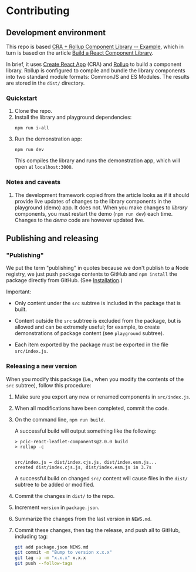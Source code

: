 # Contributing

## Development environment

This repo is based 
[CRA + Rollup Component Library -- Example](https://github.com/pacificclimate/cra-rollup-private-pkg-lib-example),
which in turn is based on the article
[Build a React Component Library](https://hinammehra.medium.com/build-a-private-react-component-library-cra-rollup-material-ui-github-package-registry-1e14da93e790).

In brief, it uses [Create React App](https://create-react-app.dev/) (CRA)
and [Rollup](https://rollupjs.org/guide/en/) to build a component library.
Rollup is configured to compile and bundle the library components 
into two standard module formats: CommonJS and ES Modules. The results are
stored in the `dist/` directory.

### Quickstart

1. Clone the repo.
2. Install the library and playground dependencies:
   ```
   npm run i-all
   ```
3. Run the demonstration app:
   ```
   npm run dev
   ```
   This compiles the library and runs the demonstration app, which will
   open at `localhost:3000`.

### Notes and caveats

1. The development framework copied from the article looks as if it should
   provide live updates of changes to the library components in the playground
   (demo) app. It does not. When you make changes to _library_ components, you
   must restart the demo (`npm run dev`) each time. 
   Changes to the _demo_ code are however updated live.

## Publishing and releasing

### "Publishing"

We put the term "publishing" in quotes because we don't publish to a
Node registry, we just push package contents to GitHub and `npm install`
the package directly from GitHub. (See [Installation](installation.md).)

Important:

* Only content under the `src` subtree
  is included in the package that is built.

* Content outside the `src` subtree is excluded from the package,
  but is allowed and can be extremely useful; for example, to
  create demonstrations of package content (see `playground` subtree).

* Each item exported by the package must be exported in the file
  `src/index.js`.

### Releasing a new version

When you modify this package (i.e., when you modify the contents of the
`src` subtree), follow this procedure:

1. Make sure you export any new or renamed components in `src/index.js`.

2. When all modifications have been completed, commit the code.

3. On the command line, `npm run build`.

   A successful build will output something like the following:

   ```text
   > pcic-react-leaflet-components@2.0.0 build
   > rollup -c
   
   
   src/index.js → dist/index.cjs.js, dist/index.esm.js...
   created dist/index.cjs.js, dist/index.esm.js in 3.7s
   ```

   A successful build on changed `src/` content will cause files in the
   `dist/` subtree to be added or modified.

4. Commit the changes in `dist/` to the repo.
5. Increment `version` in `package.json`.
6. Summarize the changes from the last version in `NEWS.md`.
7. Commit these changes, then tag the release, and push all to GitHub,
   including tag:

   ```bash
   git add package.json NEWS.md
   git commit -m "Bump to version x.x.x"
   git tag -a -m "x.x.x" x.x.x
   git push --follow-tags
   ```
